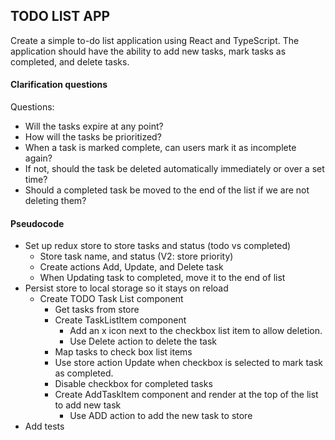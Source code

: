 ## TODO LIST APP

Create a simple to-do list application using React and TypeScript. The application should have the ability to add new tasks, mark tasks as completed, and delete tasks.

#### Clarification questions

Questions:

- Will the tasks expire at any point?
- How will the tasks be prioritized?
- When a task is marked complete, can users mark it as incomplete again?
- If not, should the task be deleted automatically immediately or over a set time?
- Should a completed task be moved to the end of the list if we are not deleting them?

#### Pseudocode

- Set up redux store to store tasks and status (todo vs completed)
  - Store task name, and status (V2: store priority)
  - Create actions Add, Update, and Delete task
  - When Updating task to completed, move it to the end of list
- Persist store to local storage so it stays on reload
  - Create TODO Task List component
    - Get tasks from store
    - Create TaskListItem component
      - Add an x icon next to the checkbox list item to allow deletion.
      - Use Delete action to delete the task
    - Map tasks to check box list items
    - Use store action Update when checkbox is selected to mark task as completed.
    - Disable checkbox for completed tasks
    - Create AddTaskItem component and render at the top of the list to add new task
      - Use ADD action to add the new task to store
- Add tests
